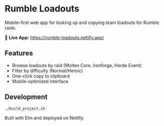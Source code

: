 # Rumble Loadouts

Mobile-first web app for looking up and copying team loadouts for Rumble raids.

🚀 **Live App:** https://rumble-loadouts.netlify.app/

## Features

- Browse loadouts by raid (Molten Core, Ironforge, Horde Event)
- Filter by difficulty (Normal/Heroic)
- One-click copy to clipboard
- Mobile-optimized interface

## Development

```bash
./build_project.sh
```

Built with Elm and deployed on Netlify.